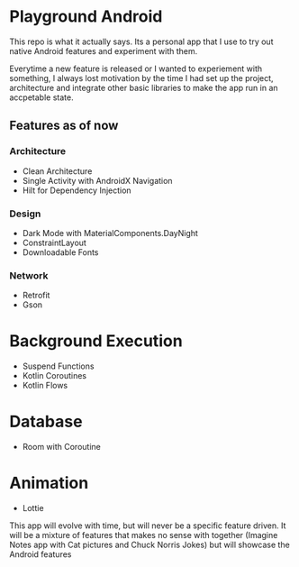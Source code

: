 # Playground Android

This repo is what it actually says. Its a personal app that I use to try out native Android features and experiment with them.

Everytime a new feature is released or I wanted to experiement with something, I always lost motivation by the time I had set up the project, architecture and integrate other basic libraries to make the app run in an accpetable state.

## Features as of now

### Architecture
- Clean Architecture
- Single Activity with AndroidX Navigation
- Hilt for Dependency Injection

### Design
- Dark Mode with MaterialComponents.DayNight
- ConstraintLayout
- Downloadable Fonts

### Network
- Retrofit
- Gson

# Background Execution
- Suspend Functions
- Kotlin Coroutines
- Kotlin Flows

# Database
- Room with Coroutine

# Animation
- Lottie


This app will evolve with time, but will never be a specific feature driven. It will be a mixture of features that makes no sense with together (Imagine Notes app with Cat pictures and Chuck Norris Jokes) but will showcase the Android features